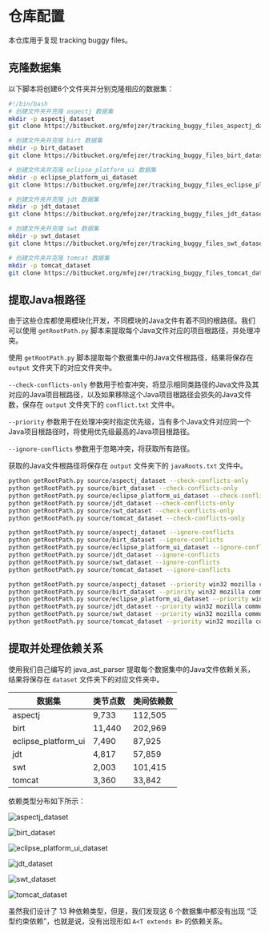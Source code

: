 # 仓库配置

本仓库用于复现 tracking buggy files。

## 克隆数据集

以下脚本将创建6个文件夹并分别克隆相应的数据集：

```bash
#!/bin/bash
# 创建文件夹并克隆 aspectj 数据集
mkdir -p aspectj_dataset
git clone https://bitbucket.org/mfejzer/tracking_buggy_files_aspectj_dataset/ aspectj_dataset

# 创建文件夹并克隆 birt 数据集
mkdir -p birt_dataset
git clone https://bitbucket.org/mfejzer/tracking_buggy_files_birt_dataset/ birt_dataset

# 创建文件夹并克隆 eclipse_platform_ui 数据集
mkdir -p eclipse_platform_ui_dataset
git clone https://bitbucket.org/mfejzer/tracking_buggy_files_eclipse_platform_ui_dataset/ eclipse_platform_ui_dataset

# 创建文件夹并克隆 jdt 数据集
mkdir -p jdt_dataset
git clone https://bitbucket.org/mfejzer/tracking_buggy_files_jdt_dataset/ jdt_dataset

# 创建文件夹并克隆 swt 数据集
mkdir -p swt_dataset
git clone https://bitbucket.org/mfejzer/tracking_buggy_files_swt_dataset/ swt_dataset

# 创建文件夹并克隆 tomcat 数据集
mkdir -p tomcat_dataset
git clone https://bitbucket.org/mfejzer/tracking_buggy_files_tomcat_dataset/ tomcat_dataset
```

## 提取Java根路径

由于这些仓库都使用模块化开发，不同模块的Java文件有着不同的根路径。我们可以使用 `getRootPath.py` 脚本来提取每个Java文件对应的项目根路径，并处理冲突。

使用 `getRootPath.py` 脚本提取每个数据集中的Java文件根路径，结果将保存在 `output` 文件夹下的对应文件夹中。

`--check-conflicts-only` 参数用于检查冲突，将显示相同类路径的Java文件及其对应的Java项目根路径，以及如果移除这个Java项目根路径会损失的Java文件数，保存在 `output` 文件夹下的 `conflict.txt` 文件中。

`--priority` 参数用于在处理冲突时指定优先级，当有多个Java文件对应同一个Java项目根路径时，将使用优先级最高的Java项目根路径。

`--ignore-conflicts` 参数用于忽略冲突，将获取所有路径。

获取的Java文件根路径将保存在 `output` 文件夹下的 `javaRoots.txt` 文件中。

```bash
python getRootPath.py source/aspectj_dataset --check-conflicts-only
python getRootPath.py source/birt_dataset --check-conflicts-only
python getRootPath.py source/eclipse_platform_ui_dataset --check-conflicts-only
python getRootPath.py source/jdt_dataset --check-conflicts-only
python getRootPath.py source/swt_dataset --check-conflicts-only
python getRootPath.py source/tomcat_dataset --check-conflicts-only
```

```bash
python getRootPath.py source/aspectj_dataset --ignore-conflicts
python getRootPath.py source/birt_dataset --ignore-conflicts
python getRootPath.py source/eclipse_platform_ui_dataset --ignore-conflicts
python getRootPath.py source/jdt_dataset --ignore-conflicts
python getRootPath.py source/swt_dataset --ignore-conflicts
python getRootPath.py source/tomcat_dataset --ignore-conflicts
```

```bash
python getRootPath.py source/aspectj_dataset --priority win32 mozilla common_j2se
python getRootPath.py source/birt_dataset --priority win32 mozilla common_j2se
python getRootPath.py source/eclipse_platform_ui_dataset --priority win32 mozilla common_j2se
python getRootPath.py source/jdt_dataset --priority win32 mozilla common_j2se
python getRootPath.py source/swt_dataset --priority win32 mozilla common_j2se
python getRootPath.py source/tomcat_dataset --priority win32 mozilla common_j2se
```

## 提取并处理依赖关系

使用我们自己编写的 java_ast_parser 提取每个数据集中的Java文件依赖关系，结果将保存在 `dataset` 文件夹下的对应文件夹中。

| 数据集              | 类节点数 | 类间依赖数 |
| ------------------- | -------- | ---------- |
| aspectj             | 9,733    | 112,505    |
| birt                | 11,440   | 202,969    |
| eclipse_platform_ui | 7,490    | 87,925     |
| jdt                 | 4,817    | 57,859     |
| swt                 | 2,003    | 101,415    |
| tomcat              | 3,360    | 33,842     |

依赖类型分布如下所示：

![aspectj_dataset](dataset/aspectj_dataset/dependency_distribution.png)

![birt_dataset](dataset/birt_dataset/dependency_distribution.png)

![eclipse_platform_ui_dataset](dataset/eclipse_platform_ui_dataset/dependency_distribution.png)

![jdt_dataset](dataset/jdt_dataset/dependency_distribution.png)

![swt_dataset](dataset/swt_dataset/dependency_distribution.png)

![tomcat_dataset](dataset/tomcat_dataset/dependency_distribution.png)

虽然我们设计了 13 种依赖类型，但是，我们发现这 6 个数据集中都没有出现 “泛型约束依赖”，也就是说，没有出现形如 `A<T extends B>` 的依赖关系。
